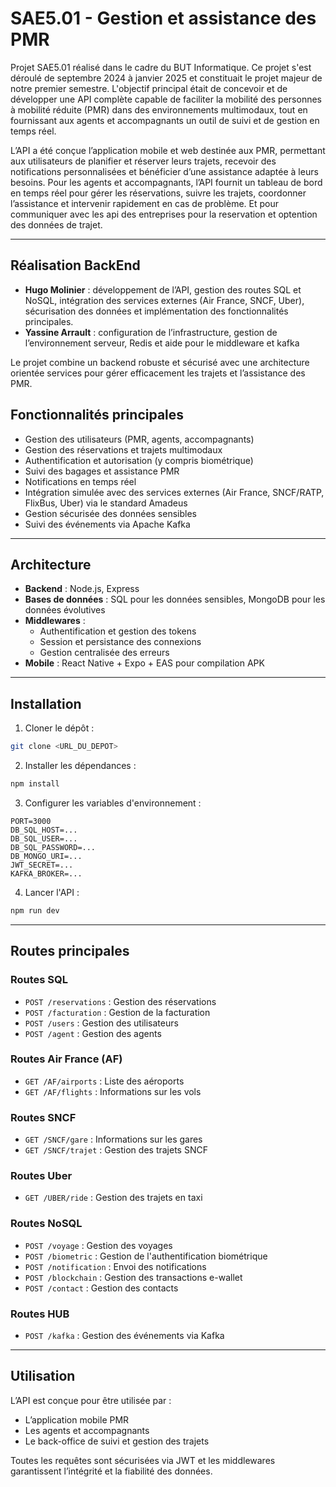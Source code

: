 # SAE5.01 - Gestion et assistance des PMR

Projet SAE5.01 réalisé dans le cadre du BUT Informatique. Ce projet s'est déroulé de septembre 2024 à janvier 2025 et constituait le projet majeur de notre premier semestre. L'objectif principal était de concevoir et de développer une API complète capable de faciliter la mobilité des personnes à mobilité réduite (PMR) dans des environnements multimodaux, tout en fournissant aux agents et accompagnants un outil de suivi et de gestion en temps réel.

L’API a été conçue l’application mobile et web destinée aux PMR, permettant aux utilisateurs de planifier et réserver leurs trajets, recevoir des notifications personnalisées et bénéficier d’une assistance adaptée à leurs besoins. Pour les agents et accompagnants, l’API fournit un tableau de bord en temps réel pour gérer les réservations, suivre les trajets, coordonner l’assistance et intervenir rapidement en cas de problème. Et pour communiquer avec les api des entreprises pour la reservation et optention des données de trajet.

---

## Réalisation BackEnd

- **Hugo Molinier** : développement de l’API, gestion des routes SQL et NoSQL, intégration des services externes (Air France, SNCF, Uber), sécurisation des données et implémentation des fonctionnalités principales.
- **Yassine Arrault** : configuration de l’infrastructure, gestion de l’environnement serveur, Redis et aide pour le middleware et kafka

Le projet combine un backend robuste et sécurisé avec une architecture orientée services pour gérer efficacement les trajets et l’assistance des PMR.

## Fonctionnalités principales

- Gestion des utilisateurs (PMR, agents, accompagnants)
- Gestion des réservations et trajets multimodaux
- Authentification et autorisation (y compris biométrique)
- Suivi des bagages et assistance PMR
- Notifications en temps réel
- Intégration simulée avec des services externes (Air France, SNCF/RATP, FlixBus, Uber) via le standard Amadeus
- Gestion sécurisée des données sensibles
- Suivi des événements via Apache Kafka

---

## Architecture

- **Backend** : Node.js, Express
- **Bases de données** : SQL pour les données sensibles, MongoDB pour les données évolutives
- **Middlewares** :
  - Authentification et gestion des tokens
  - Session et persistance des connexions
  - Gestion centralisée des erreurs
- **Mobile** : React Native + Expo + EAS pour compilation APK

---

## Installation

1. Cloner le dépôt :

```bash
git clone <URL_DU_DEPOT>
```

2. Installer les dépendances :

```bash
npm install
```

3. Configurer les variables d'environnement :

```env
PORT=3000
DB_SQL_HOST=...
DB_SQL_USER=...
DB_SQL_PASSWORD=...
DB_MONGO_URI=...
JWT_SECRET=...
KAFKA_BROKER=...
```

4. Lancer l'API :

```bash
npm run dev
```

---

## Routes principales

### Routes SQL

- `POST /reservations` : Gestion des réservations
- `POST /facturation` : Gestion de la facturation
- `POST /users` : Gestion des utilisateurs
- `POST /agent` : Gestion des agents

### Routes Air France (AF)

- `GET /AF/airports` : Liste des aéroports
- `GET /AF/flights` : Informations sur les vols

### Routes SNCF

- `GET /SNCF/gare` : Informations sur les gares
- `GET /SNCF/trajet` : Gestion des trajets SNCF

### Routes Uber

- `GET /UBER/ride` : Gestion des trajets en taxi

### Routes NoSQL

- `POST /voyage` : Gestion des voyages
- `POST /biometric` : Gestion de l'authentification biométrique
- `POST /notification` : Envoi des notifications
- `POST /blockchain` : Gestion des transactions e-wallet
- `POST /contact` : Gestion des contacts

### Routes HUB

- `POST /kafka` : Gestion des événements via Kafka

---

## Utilisation

L’API est conçue pour être utilisée par :

- L’application mobile PMR
- Les agents et accompagnants
- Le back-office de suivi et gestion des trajets

Toutes les requêtes sont sécurisées via JWT et les middlewares garantissent l’intégrité et la fiabilité des données.
